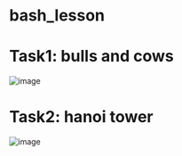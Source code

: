 # bash_lesson

# Task1: bulls and cows
![image](https://github.com/user-attachments/assets/d8f3d689-aa67-4dd1-8626-f505dfa3c07f)

# Task2: hanoi tower
![image](https://github.com/user-attachments/assets/235f45e3-e968-486c-b1cd-ca6b671644dd)

